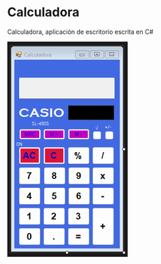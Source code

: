 # Calculadora
Calculadora, aplicación de escritorio escrita en C#

![vista previa](https://github.com/mahtor93/Calculadora/blob/master/vistaPrevia.png)
